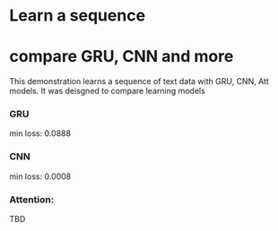 # Learn a sequence
# compare GRU, CNN and more

This demonstration learns a sequence of text data with GRU, CNN, Att models.
It was deisgned to compare learning models


### GRU
min loss: 0.0888



### CNN
min loss: 0.0008

### Attention: 
TBD
